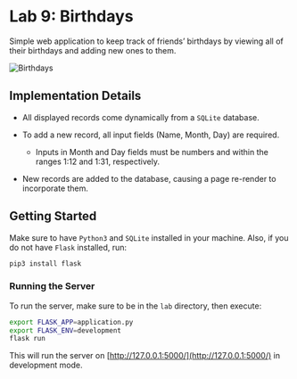 # Lab 9: Birthdays

Simple web application to keep track of friends’ birthdays by viewing all of their birthdays and adding new ones to them.

![Birthdays](https://cs50.harvard.edu/college/2020/fall/labs/9/birthdays.png)


## Implementation Details

* All displayed records come dynamically from a `SQLite` database.

* To add a new record, all input fields (Name, Month, Day) are required.

    * Inputs in Month and Day fields must be numbers and within the ranges 1:12 and 1:31, respectively.

* New records are added to the database, causing a page re-render to incorporate them.


## Getting Started

Make sure to have `Python3` and `SQLite` installed in your machine. Also, if you do not have `Flask` installed, run:

```bash
pip3 install flask
```

### Running the Server

To run the server, make sure to be in the `lab` directory, then execute: 

```bash
export FLASK_APP=application.py
export FLASK_ENV=development
flask run
```

This will run the server on [http://127.0.0.1:5000/](http://127.0.0.1:5000/) in development mode.
